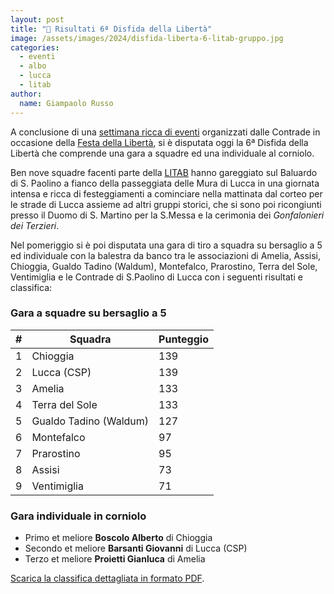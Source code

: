 ```yaml
---
layout: post
title: "🎯 Risultati 6ª Disfida della Libertà"
image: /assets/images/2024/disfida-liberta-6-litab-gruppo.jpg
categories:
  - eventi
  - albo
  - lucca
  - litab
author:
  name: Giampaolo Russo
---
```


A conclusione di una [settimana ricca di eventi](/2024/festa-della-liberta-6) organizzati dalle Contrade in occasione della [Festa della Libertà](/2019/lucca-origini-festa-liberta), si è disputata oggi la 6ª Disfida della Libertà che comprende una gara a squadre ed una individuale al corniolo.

<!-- more -->

Ben nove squadre facenti parte della [LITAB](https://www.litab.net/) hanno gareggiato sul Baluardo di S. Paolino a fianco della passeggiata delle Mura di Lucca in una giornata intensa e ricca di festeggiamenti a cominciare nella mattinata dal corteo per le strade di Lucca assieme ad altri gruppi storici, che si sono poi ricongiunti presso il Duomo di S. Martino per la S.Messa e la cerimonia dei *Gonfalonieri dei Terzieri*.

Nel pomeriggio si è poi disputata una gara di tiro a squadra su bersaglio a 5 ed individuale con la balestra da banco tra le associazioni di Amelia, Assisi, Chioggia, Gualdo Tadino (Waldum), Montefalco, Prarostino, Terra del Sole, Ventimiglia e le Contrade di S.Paolino di Lucca con i seguenti risultati e classifica:

### Gara a squadre su bersaglio a 5

| **#** | **Squadra**              | **Punteggio** |
|:-----:|--------------------------|---------------|
|   1   | Chioggia                 |           139 |
|   2   | Lucca (CSP)              |           139 |
|   3   | Amelia                   |           133 |
|   4   | Terra del Sole           |           133 |
|   5   | Gualdo Tadino (Waldum)   |           127 |
|   6   | Montefalco               |            97 |
|   7   | Prarostino               |            95 |
|   8   | Assisi                   |            73 |
|   9   | Ventimiglia              |            71 |

### Gara individuale in corniolo

* Primo et meliore **Boscolo Alberto** di Chioggia
* Secondo et meliore **Barsanti Giovanni** di Lucca (CSP)
* Terzo et meliore **Proietti Gianluca** di Amelia

[Scarica la classifica dettagliata in formato PDF](/assets/files/2024/risultati-disfida-libertà-6.pdf).
